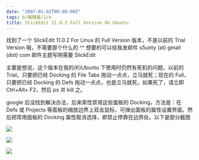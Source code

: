 ```yaml
---
date: "2007-01-02T00:00:00Z"
tags: b/编辑器/1/e
title: SlickEdit 11.0.2 Full Version On Ubuntu
---
```


找到了一个 SlickEdit 11.0.2 For Linux 的 Full Version 版本，不是以前的 Trial Version 哦，不需要那个什么的 ^^ 想要的可以给我发邮件 s5unty (at) gmail (dot) com 邮件主题写明需要 SlickEdit

主要是想说，这个版本在我的(K)Ubuntu 下使用时仍然有死机的问题，以前的 Trial，只要把已经 Docking 的 File Tabs 拖动一点点，立马就死；现在的 Full，只要把已经 Docking 的 Defs 拖动一点点，也是立马就死。如果死了，请立即 Ctrl+Alt+ F2，然后 ps 并 kill 之。

google 后没找到解决办法，后来索性禁用这些面板的 Docking，方法是：在 Defs 或 Projects 等面板的缩放边界上双击鼠标，可弹出面板的属性设置界面。然后把常用面板的 Docking 属性取消选择，即禁止停靠在边界处。以下是部分截图

![](http://bp3.blogger.com/_oKL9t7fM3TU/RZodXAGX52I/AAAAAAAAAAU/yw5yGF6WrQM/s1600-h/after.png)

![](http://bp0.blogger.com/_oKL9t7fM3TU/RZodXQGX53I/AAAAAAAAAAc/Yeg4LUGHNxs/s1600-h/before.png)

![](http://bp0.blogger.com/_oKL9t7fM3TU/RZodXQGX54I/AAAAAAAAAAk/U2OyJF5sXco/s1600-h/config.png)
